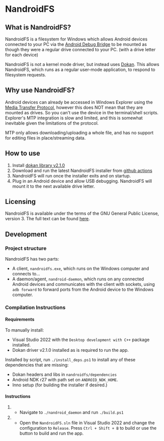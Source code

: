 # NandroidFS

## What is NandroidFS?
NandroidFS is a filesystem for Windows which allows Android devices connected to your PC via the [Android Debug Bridge](https://developer.android.com/tools/adb) to be mounted as though they were a regular drive connected to your PC. (with a drive letter for each device)

NandroidFS is not a kernel mode driver, but instead uses [Dokan](https://github.com/dokan-dev/dokany). This allows NandroidFS, which runs as a regular user-mode application, to respond to filesystem requests.

## Why use NandroidFS?
Android devices can already be accessed in Windows Explorer using the [Media Transfer Protocol](https://en.wikipedia.org/wiki/Media_Transfer_Protocol), however this does NOT mean that they are mounted as drives. So you can't use the device in the terminal/shell scripts. Explorer's MTP integration is slow and limited, and this is somewhat inevitable given the limitations of the protocol. 

MTP only allows downloading/uploading a whole file, and has no support for editing files in place/streaming data.

## How to use
1. Install [dokan library v2.1.0](https://github.com/dokan-dev/dokany/releases/tag/v2.1.0.1000)
2. Download and run the latest NandroidFS installer from [github actions](https://github.com/Lauriethefish/nandroidfs/actions)
3. NandroidFS will run once the installer exits and on startup. 
4. Plug in an Android device and allow USB debugging. NandroidFS will mount it to the next available drive letter.

## Licensing
NandroidFS is available under the terms of the GNU General Public License, version 3. The full text can be found [here](./LICENSE).

## Development
### Project structure
NandroidFS has two parts:
- A client, `nandroidfs.exe`, which runs on the Windows computer and connects to...
- A daemon/agent, `nandroid-daemon`, which runs on any connected Android devices and communicates with the client with sockets, using `adb forward` to forward ports from the Android device to the Windows computer.

### Compilation Instructions
#### Requirements
To manually install:
- Visual Studio 2022 with the `Desktop development with C++` package installed.
- Dokan driver v2.1.0 installed as is required to run the app.

Installed by script, run `./install_deps.ps1` to install any of these dependencies that are missing:
- Dokan headers and libs in `nandroidfs/dependencies`
- Android NDK r27 with path set on `ANDROID_NDK_HOME`.
- Inno setup (for building the installer if desired.) 

#### Instructions
1. - Navigate to `./nandroid_daemon` and run `./build.ps1`
2. - Open the `NandroidFS.sln` file in Visual Studio 2022 and change the configuration to `Release`. Press `Ctrl + Shift + B` to build or use the button to build and run the app.